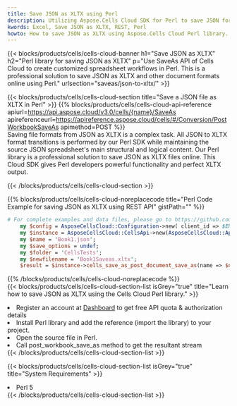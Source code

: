 ```yaml
---
title: Save JSON as XLTX using Perl 
description: Utilizing Aspose.Cells Cloud SDK for Perl to save JSON format file as XLTX format file. 
kwords: Excel, Save JSON as XLTX, REST, Perl
howto: How to save JSON as XLTX using Aspose.Cells Cloud Perl library.
---
```



{{< blocks/products/cells/cells-cloud-banner h1="Save JSON as XLTX" h2="Perl library for saving JSON as XLTX" p="Use SaveAs API of Cells Cloud to create customized spreadsheet workflows in Perl. This is a professional solution to save JSON as XLTX and other document formats online using Perl." urlsection="saveas/json-to-xltx/" >}}

{{< blocks/products/cells/cells-cloud-section  title="Save a JSON file as XLTX in Perl" >}}
{{% blocks/products/cells/cells-cloud-api-reference  apiurl=https://api.aspose.cloud/v3.0/cells/{name}/SaveAs  apireferenceurl=https://apireference.aspose.cloud/cells/#/Conversion/PostWorkbookSaveAs  apimethod=POST %}}
<br/>
Saving file formats from JSON as XLTX is a complex task. All JSON to XLTX format transitions is performed by our Perl SDK while maintaining the source JSON spreadsheet's main structural and logical content. Our Perl library is a professional solution to save JSON as XLTX files online. This Cloud SDK gives Perl developers powerful functionality and perfect XLTX output.

{{< /blocks/products/cells/cells-cloud-section >}}

{{% blocks/products/cells/cells-cloud-noreplacecode title="Perl Code Example for saving JSON as XLTX using REST API" gistPath="" %}}
  
```perl
# For complete examples and data files, please go to https://github.com/aspose-cells-cloud/aspose-cells-cloud-perl/
    my $config = AsposeCellsCloud::Configuration->new( client_id => $ENV{'ProductClientId'}, client_secret => $ENV{'ProductClientSecret'});
    my $instance = AsposeCellsCloud::CellsApi->new(AsposeCellsCloud::ApiClient->new( $config));
    my $name = 'Book1.json';
    my $save_options = undef;
    my $folder = 'CellsTests';
    my $newfilename = 'Book1Saveas.xltx';
    $result = $instance->cells_save_as_post_document_save_as(name => $name,save_options => $save_options, newfilename => $newfilename, folder => $folder);
```
  
{{% /blocks/products/cells/cells-cloud-noreplacecode  %}}
<br/>
{{< blocks/products/cells/cells-cloud-section-list isGrey="true"  title="Learn how to save JSON as XLTX using the Cells Cloud Perl library." >}}
<li>Register an account at <a href="https://dashboard.aspose.cloud/">Dashboard</a> to get free API quota & authorization details</li>
<li>Install Perl library and add the reference (import the library) to your project.</li>
<li>Open the source file in Perl.</li>
<li>Call post_workbook_save_as method to get the resultant stream</li>
{{< /blocks/products/cells/cells-cloud-section-list >}}

{{< blocks/products/cells/cells-cloud-section-list isGrey="true"  title="System Requirements" >}}
<li>Perl 5</li>
{{< /blocks/products/cells/cells-cloud-section-list >}}
